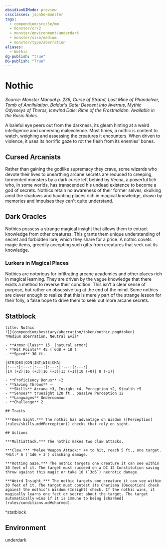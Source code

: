 ```yaml
---
obsidianUIMode: preview
cssclasses: json5e-monster
tags:
  - compendium/src/5e/mm
  - monster/cr/2
  - monster/environment/underdark
  - monster/size/medium
  - monster/type/aberration
aliases:
  - Nothic
dg-publish: "true"
DG-publish: "True"
---
```

# Nothic
*Source: Monster Manual p. 236, Curse of Strahd, Lost Mine of Phandelver, Tomb of Annihilation, Baldur's Gate: Descent Into Avernus, Mythic Odysseys of Theros, Icewind Dale: Rime of the Frostmaiden. Available in the Basic Rules.*  

A baleful eye peers out from the darkness, its gleam hinting at a weird intelligence and unnerving malevolence. Most times, a nothic is content to watch, weighing and assessing the creatures it encounters. When driven to violence, it uses its horrific gaze to rot the flesh from its enemies' bones.

## Cursed Arcanists

Rather than gaining the godlike supremacy they crave, some wizards who devote their lives to unearthing arcane secrets are reduced to creeping, tormented monsters by a dark curse left behind by Vecna, a powerful lich who, in some worlds, has transcended his undead existence to become a god of secrets. Nothics retain no awareness of their former selves, skulking amid the shadows and haunting places rich in magical knowledge, drawn by memories and impulses they can't quite understand.

## Dark Oracles

Nothics possess a strange magical insight that allows them to extract knowledge from other creatures. This grants them unique understanding of secret and forbidden lore, which they share for a price. A nothic covets magic items, greedily accepting such gifts from creatures that seek out its knowledge.

### Lurkers in Magical Places

Nothics are notorious for infiltrating arcane academies and other places rich in magical learning. They are driven by the vague knowledge that there exists a method to reverse their condition. This isn't a clear sense of purpose, but rather an obsessive tug at the end of the mind. Some nothics are clever enough to realize that this is merely part of the strange lesson for their folly, a false hope to drive them to seek out more arcane secrets.

## Statblock

```ad-statblock
title: Nothic
![](compendium/bestiary/aberration/token/nothic.png#token)
*Medium aberration, Neutral Evil*

- **Armor Class** 15  (natural armor)
- **Hit Points** 45 (`6d8 + 18`)
- **Speed** 30 ft.

|STR|DEX|CON|INT|WIS|CHA|
|:---:|:---:|:---:|:---:|:---:|:---:|
|14 (+2)|16 (+3)|16 (+3)|13 (+1)|10 (+0)| 8 (-1)|

- **Proficiency Bonus** +2
- **Saving Throws** ⏤
- **Skills** Arcana +3, Insight +4, Perception +2, Stealth +5
- **Senses** truesight 120 ft., passive Perception 12
- **Languages** Undercommon
- **Challenge** 2

## Traits

***Keen Sight.*** The nothic has advantage on Wisdom ([Perception](rules/skills.md#Perception)) checks that rely on sight.

## Actions

***Multiattack.*** The nothic makes two claw attacks.

***Claw.*** *Melee Weapon Attack:* +4 to hit, reach 5 ft., one target. *Hit:* 6 (`1d6 + 3`) slashing damage.

***Rotting Gaze.*** The nothic targets one creature it can see within 30 feet of it. The target must succeed on a DC 12 Constitution saving throw against this magic or take 10 (`3d6`) necrotic damage.

***Weird Insight.*** The nothic targets one creature it can see within 30 feet of it. The target must contest its Charisma (Deception) check against the nothic's Wisdom (Insight) check. If the nothic wins, it magically learns one fact or secret about the target. The target automatically wins if it is immune to being [charmed](rules/conditions.md#charmed).
```
^statblock

## Environment

underdark